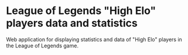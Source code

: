 # League of Legends "High Elo" players data and statistics

Web application for displaying statistics and data of "High Elo" players in the League of Legends game.
